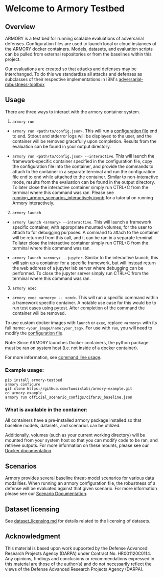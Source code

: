 # Welcome to Armory Testbed

## Overview

ARMORY is a test bed for running scalable evaluations of adversarial defenses. 
Configuration files are used to launch local or cloud instances of the ARMORY docker 
containers. Models, datasets, and evaluation scripts can be pulled from external 
repositories or from the baselines within this project. 

Our evaluations are created so that attacks and defenses may be 
interchanged. To do this we standardize all attacks and defenses as subclasses of 
their respective implementations in IBM's [adversarial-robustness-toolbox](https://github.com/IBM/adversarial-robustness-toolbox)


## Usage

There are three ways to interact with the armory container system.

1) `armory run`

* `armory run <path/to/config.json>`. 
This will run a [configuration file](configuration_files.md) end to end. Stdout 
and stderror logs will be displayed to the user, and the container will be removed 
gracefully upon completion. Results from the evaluation can be found in your output 
directory.

* `armory run <path/to/config.json> --interactive`. 
This will launch the framework-specific container specified in the 
configuration file, copy the configuration file into the container, and provide 
the commands to attach to the container in a separate terminal and run the 
configuration file end to end while attached to the container. Similar to 
non-interactive mode, results from the evaluation can be found in the output 
directory. To later close the interactive container simply run CTRL+C from the 
terminal where this command was ran. Please see [running_armory_scenarios_interactively.ipynb](../notebooks/running_armory_scenarios_interactively.ipynb) for a tutorial on running Armory interactively.

2) `armory launch`

* `armory launch <armory> --interactive`. 
This will launch a framework specific container, with appropriate mounted volumes, for 
the user to attach to for debugging purposes. A command to attach to the container will
be returned from this call, and it can be ran in a separate terminal. To later close 
the interactive container simply run CTRL+C from the terminal where this command was 
ran.

* `armory launch <armory> --jupyter`. 
Similar to the interactive launch, this will spin up a container for a specific 
framework, but will instead return the web address of a jupyter lab server where 
debugging can be performed. To close the jupyter server simply run CTRL+C from the 
terminal where this command was ran.

3) `armory exec` 

* `armory exec <armory> -- <cmd>`. 
This will run a specific command within a framework specific container. A notable use
case for this would be to run test cases using pytest. After completion of the command 
the container will be removed.

To use custom docker images with `launch` or `exec`, replace `<armory>` with its
full name: `<your_image/name:your_tag>`. For use with `run`, you will need to modify the
[configuration file](configuration_files.md).

Note: Since ARMORY launches Docker containers, the python package must be ran on 
system host (i.e. not inside of a docker container).

For more information, see [command line usage](command_line.md).

### Example usage:
```
pip install armory-testbed
armory configure
git clone https://github.com/twosixlabs/armory-example.git
cd armory-example
armory run official_scenario_configs/cifar10_baseline.json
```

### What is available in the container:
All containers have a pre-installed armory package installed so that baseline models, 
datasets, and scenarios can be utilized.

Additionally, volumes (such as your current working directory) will be mounted from 
your system host so that you can modify code to be ran, and retrieve outputs. 
For more information on these mounts, please see our [Docker documentation](docker.md#docker-volume-mounts) 

## Scenarios
Armory provides several baseline threat-model scenarios for various data modalities. 
When running an armory configuration file, the robustness of a defense will be 
evaluated against that given scenario. For more information please see our 
[Scenario Documentation](scenarios.md).

## Dataset licensing
See [dataset_licensing.md](dataset_licensing.md) for details related to the licensing of datasets.

## Acknowledgment
This material is  based upon work supported by the Defense Advanced Research Projects
Agency  (DARPA) under Contract No. HR001120C0114. Any opinions, findings and 
conclusions or recommendations expressed in this material are those of the author(s)
and do not necessarily reflect the views of the Defense Advanced Research Projects
Agency (DARPA).

